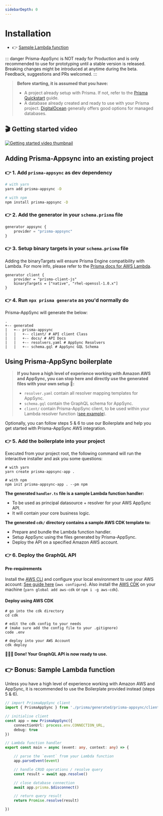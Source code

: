 ```yaml
---
sidebarDepth: 0
---
```


# Installation

- 👉 [Sample Lambda function](#👉-bonus-sample-lambda-function)

::: danger
Prisma-AppSync is NOT ready for Production and is only recommended to use for prototyping until a stable version is released. Breaking changes might be introduced at anytime during the beta. Feedback, suggestions and PRs welcomed.
:::

> **Before starting, it is assumed that you have:**
> 
> - A project already setup with Prisma. If not, refer to the [Prisma Quickstart](https://www.prisma.io/docs/getting-started/setup-prisma) guide.
> - A database already created and ready to use with your Prisma project. [DigitalOcean](https://m.do.co/c/f1d537044c2b) generally offers good options for managed databases.

## 🎬 Getting started video

[![Getting started video thumbnail](/prisma-appsync-video.png)](http://www.youtube.com/watch?v=v9wIJ02lLG0 "Getting started video")

## Adding Prisma-Appsync into an existing project

### 👉 1. Add `prisma-appsync` as dev dependency

```bash
# with yarn
yarn add prisma-appsync -D

# with npm
npm install prisma-appsync -D
```

### 👉 2. Add the generator in your `schema.prisma` file

```typescript
generator appsync {
    provider = "prisma-appsync"
}
```

### 👉 3. Setup binary targets in your `schema.prisma` file

Adding the binaryTargets will ensure Prisma Engine compatibility with Lambda. For more info, please refer to the [Prisma docs for AWS Lambda](https://www.prisma.io/docs/guides/deployment/deploying-to-aws-lambda#binary-targets-in-schemaprisma).

```typescript{3}
generator client {
    provider = "prisma-client-js"
    binaryTargets = ["native", "rhel-openssl-1.0.x"]
}
```

### 👉 4. Run `npx prisma generate` as you'd normally do

Prisma-AppSync will generate the below:

```shell
.
+-- generated
|   +-- prisma-appsync
|   |   +-- client/ # API client Class
|   |   +-- docs/ # API Docs
|   |   +-- resolvers.yaml # AppSync Resolvers
|   |   +-- schema.gql # AppSync GQL Schema
```

## Using Prisma-AppSync boilerplate

> **If you have a high level of experience working with Amazon AWS and AppSync, you can stop here and directly use the generated files with your own setup 🚀:**
>
> - `resolver.yaml` contain all resolver mapping templates for AppSync.
> - `schema.gql` contain the GraphQL schema for AppSync.
> - `client/` contain Prisma-AppSync client, to be used within your Lambda resolver function ([see example](#👉-bonus-sample-lambda-function)).

Optionally, you can follow steps 5 & 6 to use our Boilerplate and help you get started with Prisma-AppSync AWS integration.

### 👉 5. Add the boilerplate into your project

Executed from your project root, the following command will run the interactive installer and ask you some questions:

```shell
# with yarn
yarn create prisma-appsync-app .

# with npm
npm init prisma-appsync-app . --pm npm
```

**The generated `handler.ts` file is a sample Lambda function handler:**

- To be used as principal datasource + resolver for your AWS AppSync API.
- It will contain your core business logic.

**The generated `cdk/` directory contains a sample AWS CDK template to:**

- Prepare and bundle the Lambda function handler.
- Setup AppSync using the files generated by Prisma-AppSync.
- Deploy the API on a specified Amazon AWS account.

### 👉 6. Deploy the GraphQL API

#### Pre-requirements

Install the [AWS CLI](https://docs.aws.amazon.com/cli/latest/userguide/cli-chap-install.html) and configure your local environment to use your AWS account: [See guide here](https://docs.aws.amazon.com/cdk/latest/guide/cli.html#cli-environment) (`aws configure`). Also install the [AWS CDK](https://github.com/aws/aws-cdk) on your machine (`yarn global add aws-cdk` or `npm i -g aws-cdk`).

#### Deploy using AWS CDK

```shell
# go into the cdk directory
cd cdk

# edit the cdk config to your needs
# (make sure add the config file to your .gitignore)
code .env

# deploy into your AWS Account
cdk deploy
```

**🚀🚀🚀 Done! Your GraphQL API is now ready to use.**

## 👉 Bonus: Sample Lambda function

Unless you have a high level of experience working with Amazon AWS and AppSync, it is recommended to use the Boilerplate provided instead (steps 5 & 6).

```typescript
// import PrismaAppSync client
import { PrismaAppSync } from './prisma/generated/prisma-appsync/client'

// initialise client
const app = new PrismaAppSync({
    connectionUrl: process.env.CONNECTION_URL,
    debug: true
})

// Lambda function handler
export const main = async (event: any, context: any) => {

    // parse the `event` from your Lambda function
    app.parseEvent(event)

    // handle CRUD operations / resolve query
    const result = await app.resolve()

    // close database connection
    await app.prisma.$disconnect()

    // return query result
    return Promise.resolve(result)

})
```

